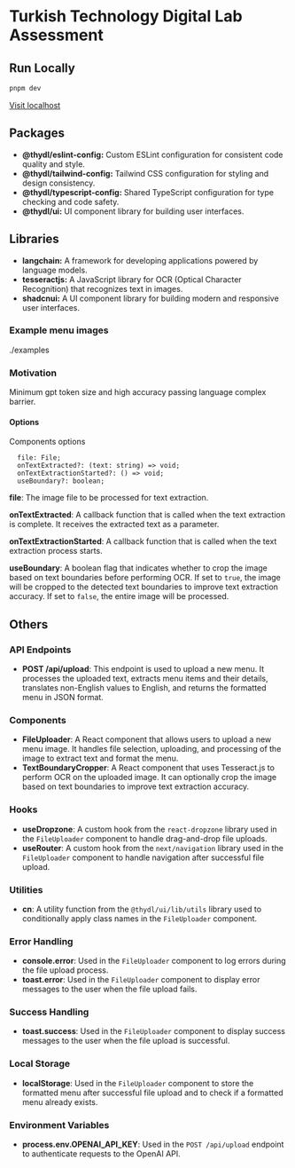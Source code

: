 # Turkish Technology Digital Lab Assessment

## Run Locally

```sh
pnpm dev
```

[Visit localhost](http://localhost:3000)

## Packages
- **@thydl/eslint-config:** Custom ESLint configuration for consistent code quality and style.
- **@thydl/tailwind-config:** Tailwind CSS configuration for styling and design consistency.
- **@thydl/typescript-config:** Shared TypeScript configuration for type checking and code safety.
- **@thydl/ui:** UI component library for building user interfaces.


## Libraries
- **langchain:** A framework for developing applications powered by language models.
- **tesseractjs:** A JavaScript library for OCR (Optical Character Recognition) that recognizes text in images.
- **shadcnui:** A UI component library for building modern and responsive user interfaces.


### Example menu images
./examples

### Motivation

Minimum gpt token size and high accuracy passing language complex barrier.

#### Options

<TextBoundaryCropper> Components options

```
  file: File;
  onTextExtracted?: (text: string) => void;
  onTextExtractionStarted?: () => void;
  useBoundary?: boolean;
```

**file**: The image file to be processed for text extraction.

**onTextExtracted**: A callback function that is called when the text extraction is complete. It receives the extracted text as a parameter.

**onTextExtractionStarted**: A callback function that is called when the text extraction process starts.

**useBoundary**: A boolean flag that indicates whether to crop the image based on text boundaries before performing OCR. If set to `true`, the image will be cropped to the detected text boundaries to improve text extraction accuracy. If set to `false`, the entire image will be processed.


## Others

### API Endpoints

- **POST /api/upload**: This endpoint is used to upload a new menu. It processes the uploaded text, extracts menu items and their details, translates non-English values to English, and returns the formatted menu in JSON format.

### Components

- **FileUploader**: A React component that allows users to upload a new menu image. It handles file selection, uploading, and processing of the image to extract text and format the menu.
- **TextBoundaryCropper**: A React component that uses Tesseract.js to perform OCR on the uploaded image. It can optionally crop the image based on text boundaries to improve text extraction accuracy.

### Hooks

- **useDropzone**: A custom hook from the `react-dropzone` library used in the `FileUploader` component to handle drag-and-drop file uploads.
- **useRouter**: A custom hook from the `next/navigation` library used in the `FileUploader` component to handle navigation after successful file upload.

### Utilities

- **cn**: A utility function from the `@thydl/ui/lib/utils` library used to conditionally apply class names in the `FileUploader` component.

### Error Handling

- **console.error**: Used in the `FileUploader` component to log errors during the file upload process.
- **toast.error**: Used in the `FileUploader` component to display error messages to the user when the file upload fails.

### Success Handling

- **toast.success**: Used in the `FileUploader` component to display success messages to the user when the file upload is successful.

### Local Storage

- **localStorage**: Used in the `FileUploader` component to store the formatted menu after successful file upload and to check if a formatted menu already exists.

### Environment Variables

- **process.env.OPENAI_API_KEY**: Used in the `POST /api/upload` endpoint to authenticate requests to the OpenAI API.
